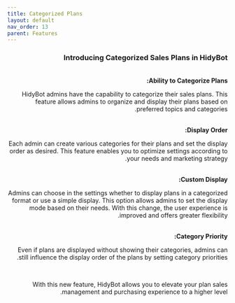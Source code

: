 ```yaml
---
title: Categorized Plans
layout: default
nav_order: 13
parent: Features
---
```


<head>
    <meta charset="utf-8">
    <link rel="stylesheet" href="https://b3h1z.github.io/HidyBot-Docs/assets/css/style.css">
</head>
<div dir="rtl">
<h3>Introducing Categorized Sales Plans in HidyBot</h3>
<br>
<b>Ability to Categorize Plans:</b>
<p>HidyBot admins have the capability to categorize their sales plans. This feature allows admins to organize and display their plans based on preferred topics and categories.</p>
<br>
<b>Display Order:</b>
<p>Each admin can create various categories for their plans and set the display order as desired. This feature enables you to optimize settings according to your needs and marketing strategy.</p>
<br>
<b>Custom Display:</b>
<p>Admins can choose in the settings whether to display plans in a categorized format or use a simple display. This option allows admins to set the display mode based on their needs. With this change, the user experience is improved and offers greater flexibility.</p>
<br>
<b>Category Priority:</b>
<p>Even if plans are displayed without showing their categories, admins can still influence the display order of the plans by setting category priorities.</p>
<br>
<p>With this new feature, HidyBot allows you to elevate your plan sales management and purchasing experience to a higher level.</p>
</div>